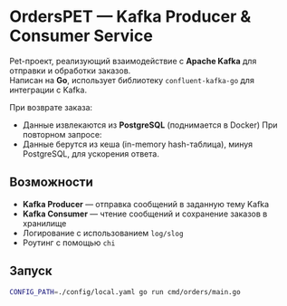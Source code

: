 # OrdersPET — Kafka Producer & Consumer Service

Pet-проект, реализующий взаимодействие с **Apache Kafka** для отправки и обработки заказов.  
Написан на **Go**, использует библиотеку `confluent-kafka-go` для интеграции с Kafka.  

При возврате заказа:
- Данные извлекаются из **PostgreSQL** (поднимается в Docker)
При повторном запросе:
- Данные берутся из кеша (in-memory hash-таблица), минуя PostgreSQL, для ускорения ответа.

## Возможности
- **Kafka Producer** — отправка сообщений в заданную тему Kafka
- **Kafka Consumer** — чтение сообщений и сохранение заказов в хранилище
- Логирование с использованием `log/slog`
- Роутинг с помощью `chi`

## Запуск
```bash
CONFIG_PATH=./config/local.yaml go run cmd/orders/main.go
